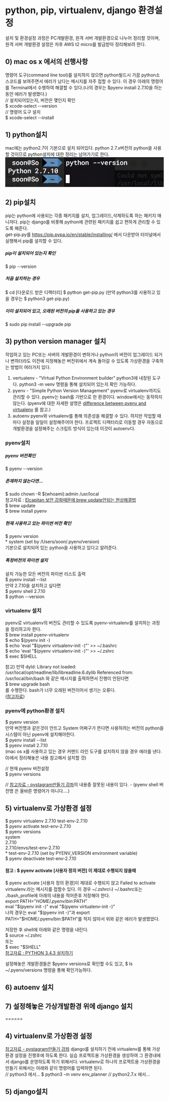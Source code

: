 # python, pip, virtualenv, django 환경설정
설치 및 환경설정 과정은 PC개발환경, 원격 서버 개발환경으로 나누어 정리할 것이며, 원격 서버 개발환경 설정은 차후 AWS t2 micro를 발급받아 정리해보려 한다.  

## 0) mac os x 에서의 선행사항
명령어 도구(command line tool)를 설치하지 않으면 python빌드시 가끔 python소스코드를 보여주면서 에러가 났다는 메시지를 자주 접할 수 있다. 이 경우 아래의 명령어를 Terminal에서 수행하여 해결할 수 있다.(나의 경우는 $pyenv install 2.7.10을 하는동안 에러가 발생했다.)   
// 설치되어있는지, 버전은 몇인지 확인  
$ xcode-select --version  
// 명령어 도구 설치  
$ xcode-select --install  

## 1) python설치
mac에는 python2.7이 기본으로 설치 되어있다. python 2.7.x버전의 python을 사용할 것이므로 python설치에 대한 정리는 넘어가기로 한다.  
![1](img/1.png)

## 2) pip설치
pip는 python에 사용되는 각종 패키지를 설치, 업그레이드,삭제하도록 하는 패키지 매니저다. pip는 django를 비롯해 python에 관련된 패키지를 쉽고 편하게 관리할 수 있도록 해준다.  
get-pip.py를  https://pip.pypa.io/en/stable/installing/ 에서 다운받아 터미널에서 실행해서 pip를 설치할 수 있다.  


##### pip이 설치되어 있는지 확인
$ pip --version

##### 처음 설치하는 경우
$ cd [다운로드 받은 디렉터리]
$ python get-pip.py
(만약 python3를 사용하고 있을 경우는 $ python3 get-pip.py)  

##### 이미 설치되어 있고, 오래된 버전의 pip을 사용하고 있는 경우  
$ sudo pip install --upgrade pip

## 3) python version manager 설치
작업하고 있는 PC또는 서버의 개발환경이 변하거나 python의 버전이 업그레이드 되거나 변하더라도 이전에 지정해놓은 버전위에서 계속 돌아갈 수 있도록 가상환경을 구축하는 방법이 여러가지 있다.
 1. vertualenv - "Virtual Python Environment builder"
   python3에 내장된 도구다. python3 -m venv 명령을 통해 설치되어 있는지 확인 가능하다.
 2. pyenv - "Simple Python Version Management"
   pyenv로 virtualenv까지도 관리할 수 있다. pyenv는 bash를 기반으로 한 환경이다. window에서는 동작하지 않는다. (pyenv에 대한 자세한 설명은 [difference between pyenv and virtualenv](http://stackoverflow.com/questions/29950300/what-is-the-relationship-between-virtualenv-and-pyenv) 를 참고.)
 3. autoenv
   pyenv와 virtualenv를 통해 의존성을 해결할 수 있다. 하지만 작업할 때마다 설정을 일일이 설정해주어야 한다. 프로젝트 디렉터리로 이동할 경우 자동으로 개발환경을 설정해주는 스크립트 방식이 있는데 이것이 autoenv다.  

### pyenv설치
##### pyenv 버전확인
$ pyenv --version

##### 존재하지 않는다면...
$ sudo chown -R $(whoami):admin /usr/local  
참고자료 : [Elcapitan 보안 강화때문에 brew update안되는 현상해결법](http://hssuh.tistory.com/469)  
$ brew update  
$ brew install pyenv  

##### 현재 사용하고 있는 파이썬 버전 확인
$ pyenv version  
\* system (set by /Users/soon/.pyenv/version)  
기본으로 설치되어 있는 python을 사용하고 있다고 알려준다.  

##### 특정버전의 파이썬 설치
설치 가능한 모든 버전의 파이썬 리스트 출력  
$ pyenv install --list  
만약 2.7.10을 설치하고 싶다면  
$ pyenv shell 2.7.10  
$ python --version  

### virtualenv 설치
pyenv로 virtualenv의 버전도 관리할 수 있도록 pyenv-virtualenv를 설치하는 과정을 정리하고자 한다.  
$ brew install pyenv-virtualenv  
$ echo $(pyenv init -)  
$ echo 'eval "$(pyenv virtualenv-init -)"' >> ~/.bashrc  
$ echo 'eval "$(pyenv virtualenv-init -)"' >> ~/.zshrc  
$ exec $SHELL


참고)
만약 dyld: Library not loaded: /usr/local/opt/readline/lib/libreadline.6.dylib Referenced from: /usr/local/bin/bash 와 같은 메시지를 출력하면서 진행이 안된다면   
$ brew upgrade bash  
를 수행한다. bash가 너무 오래된 버전이어서 생기는 오류다.  
([참고자료](https://github.com/Homebrew/homebrew-core/issues/5799))
  

### pyenv에 python환경 설치
$ pyenv version  
만약 버전명과 같은것이 안뜨고 System 어쩌구가 뜬다면 사용하려는 버전의 python을 시스템이 아닌 pyenv에 설치해야한다.  
$ pyenv install --list  
$ pyenv install 2.7.10  
(mac os x를 사용하고 있는 경우 커맨드 라인 도구를 설치하지 않을 경우 에러를 낸다. 0)에서 정리해놓은 내용 참고해서 설치할 것)  

// 현재 pyenv 버전설정  
$ pyenv versions  

// [참고자료 - pystagram만들기 강좌](http://blog.hannal.com/2014/8/start_with_django_webframework_02/)의 내용중 잘못된 내용이 있다. - (pyenv shell 버전명 은 올바른 명령어가 아니다....)   
  
## 5) virtualenv로 가상환경 설정
$ pyenv virtualenv 2.7.10 test-env-2.7.10  
$ pyenv activate test-env-2.7.10  
$ pyenv versions  
 system  
  2.7.10  
  2.7.10/envs/test-env-2.7.10  
\* test-env-2.7.10 (set by PYENV_VERSION environment variable)  
$ pyenv deactivate test-env-2.7.10  
  
#### 참고 : $ pyenv activate [사용자 정의 버전] 이 제대로 수행되지 않을때
$ pyenv activate [사용자 정의 환경]이 제대로 수행되지 않고 Failed to activate virtualenv.라는 메시지를 접할수 있다. 이 경우 ~/.zshrc나 ~/.bashrc또는 ./bash_profile에 아래의 내용을 적어준후 저장해야 한다.  
export PATH="$HOME/.pyenv/bin:$PATH"  
eval "$(pyenv init -)"  
eval "$(pyenv virtualenv-init -)"  
나의 경우는 eval "$(pyenv init -)"과 export PATH="$HOME/.pyenv/bin:$PATH"를 적지 않아서 위와 같은 에러가 발생했었다.  
  
저장한 후 shell에 아래와 같은 명령을 내린다.  
$ source ~/.zshrc  
  또는  
$ exec "$SHELL"  
[참고자료 : PYTHON 3.4.3 설치하기](http://yoonkiwoong.net/archives/tag/pyenv)  
  
설정해놓은 개발환경들은 $pyenv versions로 확인할 수도 있고, $ ls ~/.pyenv/versions 명령을 통해 확인가능하다.  

## 6) autoenv 설치
  
  
## 7) 설정해놓은 가상개발환경 위에 django 설치
  
  
  
  
======



## 4) virtualenv로 가상환경 설정
[참고자료 - pystagram만들기 강좌](http://blog.hannal.com/2014/8/start_with_django_webframework_02/)
django를 설치하기 전에 virtualenv를 통해 가상환경 설정을 진행후에 하도록 한다. 실습 프로젝트용 가상환경을 생성하여 그 환경내에서 django를 운영하도록 하기 위해서다. virtualenv로 하나의 프로젝트용 가상환경을 만들기 위해서는 아래와 같이 명령어를 입력하면 된다.  
// python3 에서...
$ python3 -m venv env_planner
// python2.7.x 에서...

## 5) django설치